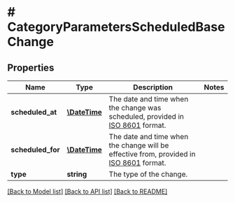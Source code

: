 # # CategoryParametersScheduledBaseChange

## Properties

Name | Type | Description | Notes
------------ | ------------- | ------------- | -------------
**scheduled_at** | [**\DateTime**](\DateTime.md) | The date and time when the change was scheduled, provided in [ISO 8601](https://en.wikipedia.org/wiki/ISO_8601) format. |
**scheduled_for** | [**\DateTime**](\DateTime.md) | The date and time when the change will be effective from, provided in [ISO 8601](https://en.wikipedia.org/wiki/ISO_8601) format. |
**type** | **string** | The type of the change. |

[[Back to Model list]](../../README.md#models) [[Back to API list]](../../README.md#endpoints) [[Back to README]](../../README.md)
